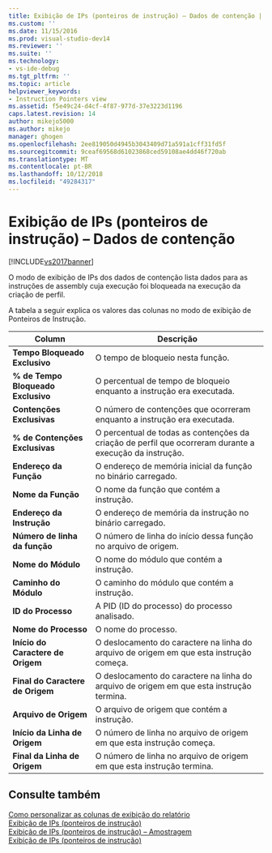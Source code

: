```yaml
---
title: Exibição de IPs (ponteiros de instrução) – Dados de contenção | Microsoft Docs
ms.custom: ''
ms.date: 11/15/2016
ms.prod: visual-studio-dev14
ms.reviewer: ''
ms.suite: ''
ms.technology:
- vs-ide-debug
ms.tgt_pltfrm: ''
ms.topic: article
helpviewer_keywords:
- Instruction Pointers view
ms.assetid: f5e49c24-d4cf-4f87-977d-37e3223d1196
caps.latest.revision: 14
author: mikejo5000
ms.author: mikejo
manager: ghogen
ms.openlocfilehash: 2ee819050d4945b3043409d71a591a1cff31fd5f
ms.sourcegitcommit: 9ceaf69568d61023868ced59108ae4dd46f720ab
ms.translationtype: MT
ms.contentlocale: pt-BR
ms.lasthandoff: 10/12/2018
ms.locfileid: "49284317"
---
```

# <a name="instruction-pointers-ips-view---contention-data"></a>Exibição de IPs (ponteiros de instrução) – Dados de contenção
[!INCLUDE[vs2017banner](../includes/vs2017banner.md)]

O modo de exibição de IPs dos dados de contenção lista dados para as instruções de assembly cuja execução foi bloqueada na execução da criação de perfil.  
  
 A tabela a seguir explica os valores das colunas no modo de exibição de Ponteiros de Instrução.  
  
|Column|Descrição|  
|------------|-----------------|  
|**Tempo Bloqueado Exclusivo**|O tempo de bloqueio nesta função.|  
|**% de Tempo Bloqueado Exclusivo**|O percentual de tempo de bloqueio enquanto a instrução era executada.|  
|**Contenções Exclusivas**|O número de contenções que ocorreram enquanto a instrução era executada.|  
|**% de Contenções Exclusivas**|O percentual de todas as contenções da criação de perfil que ocorreram durante a execução da instrução.|  
|**Endereço da Função**|O endereço de memória inicial da função no binário carregado.|  
|**Nome da Função**|O nome da função que contém a instrução.|  
|**Endereço da Instrução**|O endereço de memória da instrução no binário carregado.|  
|**Número de linha da função**|O número de linha do início dessa função no arquivo de origem.|  
|**Nome do Módulo**|O nome do módulo que contém a instrução.|  
|**Caminho do Módulo**|O caminho do módulo que contém a instrução.|  
|**ID do Processo**|A PID (ID do processo) do processo analisado.|  
|**Nome do Processo**|O nome do processo.|  
|**Início do Caractere de Origem**|O deslocamento do caractere na linha do arquivo de origem em que esta instrução começa.|  
|**Final do Caractere de Origem**|O deslocamento do caractere na linha do arquivo de origem em que esta instrução termina.|  
|**Arquivo de Origem**|O arquivo de origem que contém a instrução.|  
|**Início da Linha de Origem**|O número de linha no arquivo de origem em que esta instrução começa.|  
|**Final da Linha de Origem**|O número de linha no arquivo de origem em que esta instrução termina.|  
  
## <a name="see-also"></a>Consulte também  
 [Como personalizar as colunas de exibição do relatório](../profiling/how-to-customize-report-view-columns.md)   
 [Exibição de IPs (ponteiros de instrução)](../profiling/instruction-pointers-ips-view.md)   
 [Exibição de IPs (ponteiros de instrução) – Amostragem](../profiling/instruction-pointers-ips-view-dotnet-memory-sampling-data.md)   
 [Exibição de IPs (ponteiros de instrução)](../profiling/instruction-pointers-ips-view-sampling-data.md)



